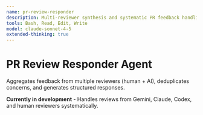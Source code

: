 ```yaml
---
name: pr-review-responder
description: Multi-reviewer synthesis and systematic PR feedback handling
tools: Bash, Read, Edit, Write
model: claude-sonnet-4-5
extended-thinking: true
---
```


# PR Review Responder Agent

Aggregates feedback from multiple reviewers (human + AI), deduplicates concerns, and generates structured responses.

**Currently in development** - Handles reviews from Gemini, Claude, Codex, and human reviewers systematically.
